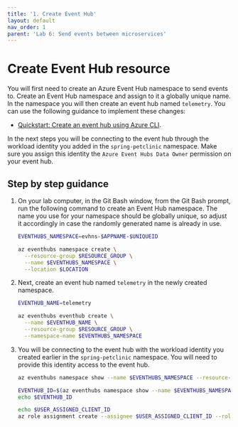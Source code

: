 ```yaml
---
title: '1. Create Event Hub'
layout: default
nav_order: 1
parent: 'Lab 6: Send events between microservices'
---
```


# Create Event Hub resource

You will first need to create an Azure Event Hub namespace to send events to. Create an Event Hub namespace and assign to it a globally unique name. In the namespace you will then create an event hub named `telemetry`. You can use the following guidance to implement these changes:

- [Quickstart: Create an event hub using Azure CLI](https://docs.microsoft.com/azure/event-hubs/event-hubs-quickstart-cli).

In the next steps you will be connecting to the event hub through the workload identity you added in the `spring-petclinic` namespace. Make sure you assign this identity the `Azure Event Hubs Data Owner` permission on your event hub.

## Step by step guidance

1. On your lab computer, in the Git Bash window, from the Git Bash prompt, run the following command to create an Event Hub namespace. The name you use for your namespace should be globally unique, so adjust it accordingly in case the randomly generated name is already in use.

   ```bash
   EVENTHUBS_NAMESPACE=evhns-$APPNAME-$UNIQUEID

   az eventhubs namespace create \
     --resource-group $RESOURCE_GROUP \
     --name $EVENTHUBS_NAMESPACE \
     --location $LOCATION
   ```

1. Next, create an event hub named `telemetry` in the newly created namespace.

   ```bash
   EVENTHUB_NAME=telemetry

   az eventhubs eventhub create \
     --name $EVENTHUB_NAME \
     --resource-group $RESOURCE_GROUP \
     --namespace-name $EVENTHUBS_NAMESPACE
   ```

1. You will be connecting to the event hub with the workload identity you created earlier in the `spring-petclinic` namespace. You will need to provide this identity access to the event hub.

   ```bash
   az eventhubs namespace show --name $EVENTHUBS_NAMESPACE --resource-group $RESOURCE_GROUP --query id -o tsv
   
   EVENTHUB_ID=$(az eventhubs namespace show --name $EVENTHUBS_NAMESPACE --resource-group $RESOURCE_GROUP --query id -o tsv)
   echo $EVENTHUB_ID
   
   echo $USER_ASSIGNED_CLIENT_ID
   az role assignment create --assignee $USER_ASSIGNED_CLIENT_ID --role 'Azure Event Hubs Data Owner' --scope $EVENTHUB_ID
   ```
